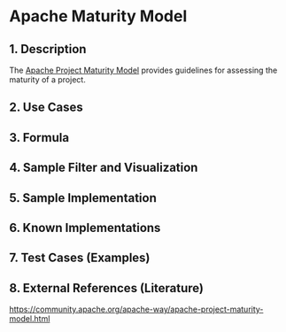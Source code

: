 # Apache Maturity Model

## 1. Description
The [Apache Project Maturity Model](https://community.apache.org/apache-way/apache-project-maturity-model.html) provides guidelines for assessing the maturity of a project.

## 2. Use Cases

## 3. Formula

## 4. Sample Filter and Visualization

## 5. Sample Implementation

## 6. Known Implementations

## 7. Test Cases (Examples)

## 8. External References (Literature)
https://community.apache.org/apache-way/apache-project-maturity-model.html
